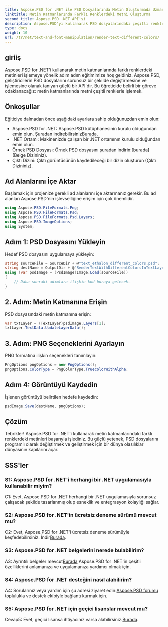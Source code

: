 ```yaml
---
title: Aspose.PSD for .NET ile PSD Dosyalarında Metin Oluşturmada Uzmanlaşma
linktitle: Metin Katmanlarında Farklı Renklerdeki Metni Oluşturma
second_title: Aspose.PSD .NET API'si
description: Aspose.PSD'yi kullanarak PSD dosyalarındaki çeşitli renklerle metin oluşturma konusunda uzmanlaşarak .NET uygulamalarınızı geliştirin. Tasarım yeteneklerinizi zahmetsizce yükseltin.
type: docs
weight: 10
url: /tr/net/text-and-font-manipulation/render-text-different-colors/
---
```

## giriiş
Aspose.PSD for .NET'i kullanarak metin katmanlarında farklı renklerdeki metinleri işlemeye yönelik adım adım eğitimimize hoş geldiniz. Aspose.PSD, geliştiricilerin PSD dosyalarını sorunsuz bir şekilde değiştirmesine ve işlemesine olanak tanıyan güçlü bir API'dir. Bu öğreticide belirli bir göreve odaklanacağız: metin katmanlarında metni çeşitli renklerle işlemek.
## Önkoşullar
Eğiticiye dalmadan önce aşağıdaki ayarlara sahip olduğunuzdan emin olun:
-  Aspose.PSD for .NET: Aspose.PSD kütüphanesinin kurulu olduğundan emin olun. Şuradan indirebilirsiniz[Burada](https://releases.aspose.com/psd/net/).
- .NET Ortamı: Makinenizde çalışan bir .NET ortamının kurulu olduğundan emin olun.
-  Örnek PSD Dosyası: Örnek PSD dosyasını şuradan indirin:[burada](Belge Dizininiz).
- Çıktı Dizini: Çıktı görüntüsünün kaydedileceği bir dizin oluşturun (Çıktı Dizininiz).
## Ad Alanlarını İçe Aktar
Başlamak için projenize gerekli ad alanlarını içe aktarmanız gerekir. Bu ad alanları Aspose.PSD'nin işlevselliğine erişim için çok önemlidir.
```csharp
using Aspose.PSD.FileFormats.Png;
using Aspose.PSD.FileFormats.Psd;
using Aspose.PSD.FileFormats.Psd.Layers;
using Aspose.PSD.ImageOptions;
using System;
```
## Adım 1: PSD Dosyasını Yükleyin
Hedef PSD dosyasını uygulamaya yükleyin:
```csharp
string sourceFile = SourceDir + @"text_ethalon_different_colors.psd";
string destName = OutputDir + @"RenderTextWithDifferentColorsInTextLayer_out.png";
using (var psdImage = (PsdImage)Image.Load(sourceFile))
{
    // Daha sonraki adımlara ilişkin kod buraya gelecek.
}
```
## 2. Adım: Metin Katmanına Erişin
PSD dosyasındaki metin katmanına erişin:
```csharp
var txtLayer = (TextLayer)psdImage.Layers[1];
txtLayer.TextData.UpdateLayerData();
```
## 3. Adım: PNG Seçeneklerini Ayarlayın
PNG formatına ilişkin seçenekleri tanımlayın:
```csharp
PngOptions pngOptions = new PngOptions();
pngOptions.ColorType = PngColorType.TruecolorWithAlpha;
```
## Adım 4: Görüntüyü Kaydedin
İşlenen görüntüyü belirtilen hedefe kaydedin:
```csharp
psdImage.Save(destName, pngOptions);
```
## Çözüm

Tebrikler! Aspose.PSD for .NET'i kullanarak metin katmanlarındaki farklı renklerdeki metinleri başarıyla işlediniz. Bu güçlü yetenek, PSD dosyalarını programlı olarak değiştirmek ve geliştirmek için bir dünya olasılıklar dünyasının kapılarını açar.

## SSS'ler

### S1: Aspose.PSD for .NET'i herhangi bir .NET uygulamasıyla kullanabilir miyim?

C1: Evet, Aspose.PSD for .NET herhangi bir .NET uygulamasıyla sorunsuz çalışacak şekilde tasarlanmış olup esneklik ve entegrasyon kolaylığı sağlar.

### S2: Aspose.PSD for .NET'in ücretsiz deneme sürümü mevcut mu?

 C2: Evet, Aspose.PSD for .NET'i ücretsiz deneme sürümüyle keşfedebilirsiniz. İndir[Burada](https://releases.aspose.com/).

### S3: Aspose.PSD for .NET belgelerini nerede bulabilirim?

 A3: Ayrıntılı belgeler mevcut[Burada](https://reference.aspose.com/psd/net/) Aspose.PSD for .NET'in çeşitli özelliklerini anlamanıza ve uygulamanıza yardımcı olmak için.

### S4: Aspose.PSD for .NET desteğini nasıl alabilirim?

 A4: Sorularınız veya yardım için şu adresi ziyaret edin:[Aspose.PSD forumu](https://forum.aspose.com/c/psd/34) toplulukla ve destek ekibiyle bağlantı kurmak için.

### S5: Aspose.PSD for .NET için geçici lisanslar mevcut mu?

 Cevap5: Evet, geçici lisansa ihtiyacınız varsa alabilirsiniz.[Burada](https://purchase.aspose.com/temporary-license/).